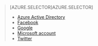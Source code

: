 > [AZURE.SELECTOR]AZURE.SELECTOR]
> 
> * [Azure Active Directory](../articles/mobile-services/mobile-services-how-to-register-active-directory-authentication.md)
> * [Facebook](../articles/mobile-services/mobile-services-how-to-register-facebook-authentication.md)
> * [Google](../articles/mobile-services/mobile-services-how-to-register-google-authentication.md)
> * [Microsoft account](../articles/mobile-services/mobile-services-how-to-register-microsoft-authentication.md)
> * [Twitter](../articles/mobile-services/mobile-services-how-to-register-twitter-authentication.md)
> 
> 
